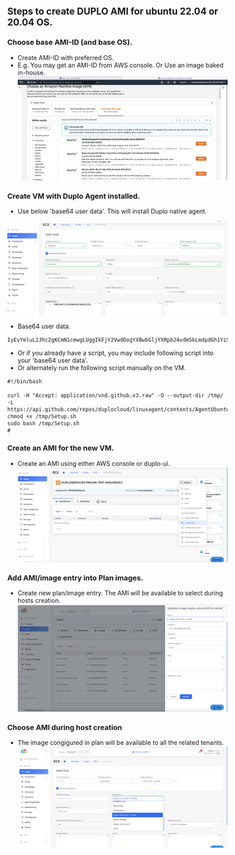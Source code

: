 ## Steps to create DUPLO AMI for ubuntu 22.04  or 20.04 OS.

### Choose base AMI-ID (and base OS).
* Create AMI-ID with preferred OS.
* E.g. You may get an AMI-ID from AWS console.  Or Use an image baked in-house.
![Select AMI form Amazon Console](images/select_ami_in_aws_console_1.png)



###  Create VM with Duplo Agent installed. 
* Use below 'base64 user data'. This will install Duplo native agent.

![reate host with userdata base64](images/create_host_with_base64_2.png)

* Base64 user data.
``` 
IyEvYmluL2Jhc2gKCmN1cmwgLUggIkFjY2VwdDogYXBwbGljYXRpb24vdm5kLmdpdGh1Yi52My5yYXciIC1PIC0tb3V0cHV0LWRpciAvaG9tZS91YnVudHUvIC1MICBodHRwczovL2FwaS5naXRodWIuY29tL3JlcG9zL2R1cGxvY2xvdWQvbGludXhhZ2VudC9jb250ZW50cy9BZ2VudFVidW50dTIyL1NldHVwLnNoCmNobW9kICt4IC9ob21lL3VidW50dS8vU2V0dXAuc2gKc3VkbyBiYXNoIC9ob21lL3VidW50dS8vU2V0dXAuc2gKIw==
```

* Or if you already have a script, you may include following script into your 'base64 user data'. 
* Or alternately run the following script manually on the VM.

```
#!/bin/bash

curl -H "Accept: application/vnd.github.v3.raw" -O --output-dir /tmp/ -L  https://api.github.com/repos/duplocloud/linuxagent/contents/AgentUbuntu22/Setup.sh
chmod +x /tmp/Setup.sh
sudo bash /tmp/Setup.sh
#
```


###  Create an AMI for the new VM.
* Create an AMI using either AWS console or duplo-ui.
![create AMI](images/create_ami_3.png)

###  Add AMI/image entry into Plan images.
* Create new plan/image entry. The AMI will be available to select during hosts creation.
![Add image entry into Plan](images/create_plan_image_4.png)

###  Choose AMI during host creation
* The image congigured in plan will be available to all the related tenants.
![Choose AMI during host creation ](images/host_creation_to_Choose_AMI.png)
